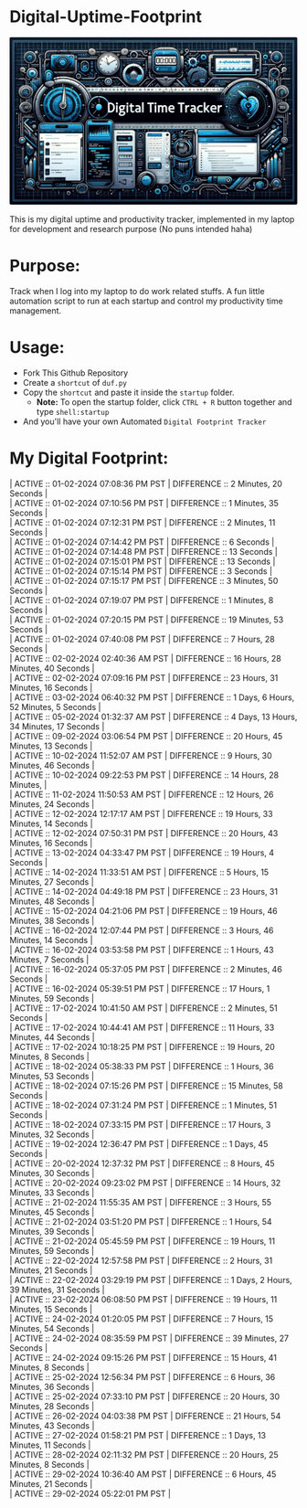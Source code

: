 # Digital-Uptime-Footprint

<img src="banner.jpg">

This is my digital uptime and productivity tracker, implemented in my laptop for development and research purpose (No puns intended haha)

# Purpose:

Track when I log into my laptop to do work related stuffs. A fun little automation script to run at each startup and control my productivity time management.

# Usage:

- Fork This Github Repository
- Create a `shortcut` of `duf.py`
- Copy the `shortcut` and paste it inside the `startup` folder.
  - **Note:** To open the startup folder, click `CTRL + R` button together and type `shell:startup`
- And you'll have your own Automated `Digital Footprint Tracker`

# My Digital Footprint:

| ACTIVE :: 01-02-2024 07:08:36 PM PST | DIFFERENCE :: 2 Minutes, 20 Seconds | <br>
| ACTIVE :: 01-02-2024 07:10:56 PM PST | DIFFERENCE :: 1 Minutes, 35 Seconds | <br>
| ACTIVE :: 01-02-2024 07:12:31 PM PST |
DIFFERENCE :: 2 Minutes, 11 Seconds | <br>
| ACTIVE :: 01-02-2024 07:14:42 PM PST | DIFFERENCE :: 6 Seconds | <br>
| ACTIVE :: 01-02-2024 07:14:48 PM PST | DIFFERENCE :: 13 Seconds | <br>
| ACTIVE :: 01-02-2024 07:15:01 PM PST | DIFFERENCE :: 13 Seconds | <br>
| ACTIVE :: 01-02-2024 07:15:14 PM PST | DIFFERENCE :: 3 Seconds | <br>
| ACTIVE :: 01-02-2024 07:15:17 PM PST |
DIFFERENCE :: 3 Minutes, 50 Seconds | <br>
| ACTIVE :: 01-02-2024 07:19:07 PM PST |
 DIFFERENCE :: 1 Minutes, 8 Seconds | <br>
| ACTIVE :: 01-02-2024 07:20:15 PM PST | DIFFERENCE :: 19 Minutes, 53 Seconds | <br>
| ACTIVE :: 01-02-2024 07:40:08 PM PST | DIFFERENCE :: 7 Hours, 28 Seconds | <br>
| ACTIVE :: 02-02-2024 02:40:36 AM PST | DIFFERENCE :: 16 Hours, 28 Minutes, 40 Seconds | <br>
| ACTIVE :: 02-02-2024 07:09:16 PM PST | DIFFERENCE :: 23 Hours, 31 Minutes, 16 Seconds | <br>
| ACTIVE :: 03-02-2024 06:40:32 PM PST | DIFFERENCE :: 1 Days, 6 Hours, 52 Minutes, 5 Seconds | <br>
| ACTIVE :: 05-02-2024 01:32:37 AM PST | DIFFERENCE :: 4 Days, 13 Hours, 34 Minutes, 17 Seconds | <br>
| ACTIVE :: 09-02-2024 03:06:54 PM PST | DIFFERENCE :: 20 Hours, 45 Minutes, 13 Seconds | <br>
| ACTIVE :: 10-02-2024 11:52:07 AM PST | DIFFERENCE :: 9 Hours, 30 Minutes, 46 Seconds | <br>
| ACTIVE :: 10-02-2024 09:22:53 PM PST | DIFFERENCE :: 14 Hours, 28 Minutes,  | <br>
| ACTIVE :: 11-02-2024 11:50:53 AM PST | DIFFERENCE :: 12 Hours, 26 Minutes, 24 Seconds | <br>
| ACTIVE :: 12-02-2024 12:17:17 AM PST | DIFFERENCE :: 19 Hours, 33 Minutes, 14 Seconds | <br>
| ACTIVE :: 12-02-2024 07:50:31 PM PST | DIFFERENCE :: 20 Hours, 43 Minutes, 16 Seconds | <br>
| ACTIVE :: 13-02-2024 04:33:47 PM PST | DIFFERENCE :: 19 Hours, 4 Seconds | <br>
| ACTIVE :: 14-02-2024 11:33:51 AM PST | DIFFERENCE :: 5 Hours, 15 Minutes, 27 Seconds | <br>
| ACTIVE :: 14-02-2024 04:49:18 PM PST | DIFFERENCE :: 23 Hours, 31 Minutes, 48 Seconds | <br>
| ACTIVE :: 15-02-2024 04:21:06 PM PST | DIFFERENCE :: 19 Hours, 46 Minutes, 38 Seconds | <br>
| ACTIVE :: 16-02-2024 12:07:44 PM PST | DIFFERENCE :: 3 Hours, 46 Minutes, 14 Seconds | <br>
| ACTIVE :: 16-02-2024 03:53:58 PM PST | DIFFERENCE :: 1 Hours, 43 Minutes, 7 Seconds | <br>
| ACTIVE :: 16-02-2024 05:37:05 PM PST | DIFFERENCE :: 2 Minutes, 46 Seconds | <br>
| ACTIVE :: 16-02-2024 05:39:51 PM PST | DIFFERENCE :: 17 Hours, 1 Minutes, 59 Seconds | <br>
| ACTIVE :: 17-02-2024 10:41:50 AM PST | DIFFERENCE :: 2 Minutes, 51 Seconds | <br>
| ACTIVE :: 17-02-2024 10:44:41 AM PST | DIFFERENCE :: 11 Hours, 33 Minutes, 44 Seconds | <br>
| ACTIVE :: 17-02-2024 10:18:25 PM PST | DIFFERENCE :: 19 Hours, 20 Minutes, 8 Seconds | <br>
| ACTIVE :: 18-02-2024 05:38:33 PM PST | DIFFERENCE :: 1 Hours, 36 Minutes, 53 Seconds | <br>
| ACTIVE :: 18-02-2024 07:15:26 PM PST | DIFFERENCE :: 15 Minutes, 58 Seconds | <br>
| ACTIVE :: 18-02-2024 07:31:24 PM PST | DIFFERENCE :: 1 Minutes, 51 Seconds | <br>
| ACTIVE :: 18-02-2024 07:33:15 PM PST | DIFFERENCE :: 17 Hours, 3 Minutes, 32 Seconds | <br>
| ACTIVE :: 19-02-2024 12:36:47 PM PST | DIFFERENCE :: 1 Days, 45 Seconds | <br>
| ACTIVE :: 20-02-2024 12:37:32 PM PST | DIFFERENCE :: 8 Hours, 45 Minutes, 30 Seconds | <br>
| ACTIVE :: 20-02-2024 09:23:02 PM PST | DIFFERENCE :: 14 Hours, 32 Minutes, 33 Seconds | <br>
| ACTIVE :: 21-02-2024 11:55:35 AM PST | DIFFERENCE :: 3 Hours, 55 Minutes, 45 Seconds | <br>
| ACTIVE :: 21-02-2024 03:51:20 PM PST | DIFFERENCE :: 1 Hours, 54 Minutes, 39 Seconds | <br>
| ACTIVE :: 21-02-2024 05:45:59 PM PST | DIFFERENCE :: 19 Hours, 11 Minutes, 59 Seconds | <br>
| ACTIVE :: 22-02-2024 12:57:58 PM PST | DIFFERENCE :: 2 Hours, 31 Minutes, 21 Seconds | <br>
| ACTIVE :: 22-02-2024 03:29:19 PM PST | DIFFERENCE :: 1 Days, 2 Hours, 39 Minutes, 31 Seconds | <br>
| ACTIVE :: 23-02-2024 06:08:50 PM PST | DIFFERENCE :: 19 Hours, 11 Minutes, 15 Seconds | <br>
| ACTIVE :: 24-02-2024 01:20:05 PM PST | DIFFERENCE :: 7 Hours, 15 Minutes, 54 Seconds | <br>
| ACTIVE :: 24-02-2024 08:35:59 PM PST | DIFFERENCE :: 39 Minutes, 27 Seconds | <br>
| ACTIVE :: 24-02-2024 09:15:26 PM PST | DIFFERENCE :: 15 Hours, 41 Minutes, 8 Seconds | <br>
| ACTIVE :: 25-02-2024 12:56:34 PM PST | DIFFERENCE :: 6 Hours, 36 Minutes, 36 Seconds | <br>
| ACTIVE :: 25-02-2024 07:33:10 PM PST | DIFFERENCE :: 20 Hours, 30 Minutes, 28 Seconds | <br>
| ACTIVE :: 26-02-2024 04:03:38 PM PST | DIFFERENCE :: 21 Hours, 54 Minutes, 43 Seconds | <br>
| ACTIVE :: 27-02-2024 01:58:21 PM PST | DIFFERENCE :: 1 Days, 13 Minutes, 11 Seconds | <br>
| ACTIVE :: 28-02-2024 02:11:32 PM PST | DIFFERENCE :: 20 Hours, 25 Minutes, 8 Seconds | <br>
| ACTIVE :: 29-02-2024 10:36:40 AM PST | DIFFERENCE :: 6 Hours, 45 Minutes, 21 Seconds | <br>
| ACTIVE :: 29-02-2024 05:22:01 PM PST |